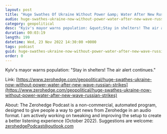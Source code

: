 ```yaml
---
layout: post
title: "Huge Swathes Of Ukraine Without Power &amp; Water After New Russian Strikes"
audio: huge-swathes-ukraine-now-without-power-water-after-new-wave-russian-strikes-0
category: geopolitical
desc: "Kyiv's mayor warns population: &quot;Stay in shelters! The air alert continues.&quot;"
duration: 00:03:19
length: 199
datetime: Wed, 23 Nov 2022 14:30:00 +0000
tags: podcast
guid: huge-swathes-ukraine-now-without-power-water-after-new-wave-russian-strikes-0
order: 0
---
```

Kyiv's mayor warns population: &quot;Stay in shelters! The air alert continues.&quot;

Link: [https://www.zerohedge.com/geopolitical/huge-swathes-ukraine-now-without-power-water-after-new-wave-russian-strikes](https://www.zerohedge.com/geopolitical/huge-swathes-ukraine-now-without-power-water-after-new-wave-russian-strikes)

About: The Zerohedge Podcast is a non-commercial, automated program, designed to give people a way to get news from Zerohedge in an audio format.  I am actively working on tweaking and improving the setup to create a better listening experience (October 2022).  Suggestions are welcome: [zerohedgePodcast@outlook.com](mailto:zerohedgePodcast@outlook.com)